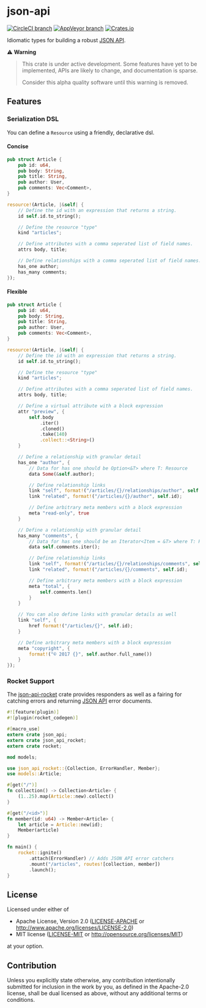 # json-api

[![CircleCI branch](https://img.shields.io/circleci/project/github/zacharygolba/json-api-rs/master.svg?style=flat-square)](https://circleci.com/gh/zacharygolba/json-api-rs/tree/master) [![AppVeyor branch](https://img.shields.io/appveyor/ci/zacharygolba/json-api-rs/master.svg?logo=appveyor&style=flat-square)](https://ci.appveyor.com/project/zacharygolba/json-api-rs/branch/master) [![Crates.io](https://img.shields.io/crates/v/json-api.svg?style=flat-square)](https://crates.io/crates/json-api)

Idiomatic types for building a robust [JSON API](http://jsonapi.org/).

⚠️ **Warning**

> This crate is under active development. Some features have yet to be implemented,
> APIs are likely to change, and documentation is sparse.
>
> Consider this alpha quality software until this warning is removed.

## Features

### Serialization DSL

You can define a `Resource` using a friendly, declarative dsl.

#### Concise

```rust
pub struct Article {
    pub id: u64,
    pub body: String,
    pub title: String,
    pub author: User,
    pub comments: Vec<Comment>,
}

resource!(Article, |&self| {
    // Define the id with an expression that returns a string.
    id self.id.to_string();

    // Define the resource "type"
    kind "articles";

    // Define attributes with a comma seperated list of field names.
    attrs body, title;

    // Define relationships with a comma seperated list of field names.
    has_one author;
    has_many comments;
});
```

#### Flexible

```rust
pub struct Article {
    pub id: u64,
    pub body: String,
    pub title: String,
    pub author: User,
    pub comments: Vec<Comment>,
}

resource!(Article, |&self| {
    // Define the id with an expression that returns a string.
    id self.id.to_string();

    // Define the resource "type"
    kind "articles";

    // Define attributes with a comma seperated list of field names.
    attrs body, title;

    // Define a virtual attribute with a block expression
    attr "preview", {
        self.body
            .iter()
            .cloned()
            .take(140)
            .collect::<String>()
    }

    // Define a relationship with granular detail
    has_one "author", {
        // Data for has one should be Option<&T> where T: Resource
        data Some(&self.author);

        // Define relationship links
        link "self", format!("/articles/{}/relationships/author", self.id);
        link "related", format!("/articles/{}/author", self.id);

        // Define arbitrary meta members with a block expression
        meta "read-only", true
    }

    // Define a relationship with granular detail
    has_many "comments", {
        // Data for has one should be an Iterator<Item = &T> where T: Resource
        data self.comments.iter();

        // Define relationship links
        link "self", format!("/articles/{}/relationships/comments", self.id);
        link "related", format!("/articles/{}/comments", self.id);

        // Define arbitrary meta members with a block expression
        meta "total", {
            self.comments.len()
        }
    }

    // You can also define links with granular details as well
    link "self", {
        href format!("/articles/{}", self.id);
    }

    // Define arbitrary meta members with a block expression
    meta "copyright", {
        format!("© 2017 {}", self.author.full_name())
    }
});
```

### Rocket Support

The [json-api-rocket](https://crates.io/crates/json-api-rocket) crate provides responders
as well as a fairing for catching errors and returning [JSON API](http://jsonapi.org)
error documents.

```rust
#![feature(plugin)]
#![plugin(rocket_codegen)]

#[macro_use]
extern crate json_api;
extern crate json_api_rocket;
extern crate rocket;

mod models;

use json_api_rocket::{Collection, ErrorHandler, Member};
use models::Article;

#[get("/")]
fn collection() -> Collection<Article> {
    (1..25).map(Article::new).collect()
}

#[get("/<id>")]
fn member(id: u64) -> Member<Article> {
    let article = Article::new(id);
    Member(article)
}

fn main() {
    rocket::ignite()
        .attach(ErrorHandler) // Adds JSON API error catchers
        .mount("/articles", routes![collection, member])
        .launch();
}

```

## License

Licensed under either of

* Apache License, Version 2.0
  ([LICENSE-APACHE](LICENSE-APACHE) or http://www.apache.org/licenses/LICENSE-2.0)
* MIT license
  ([LICENSE-MIT](LICENSE-MIT) or http://opensource.org/licenses/MIT)

at your option.

## Contribution

Unless you explicitly state otherwise, any contribution intentionally submitted
for inclusion in the work by you, as defined in the Apache-2.0 license, shall be
dual licensed as above, without any additional terms or conditions.
